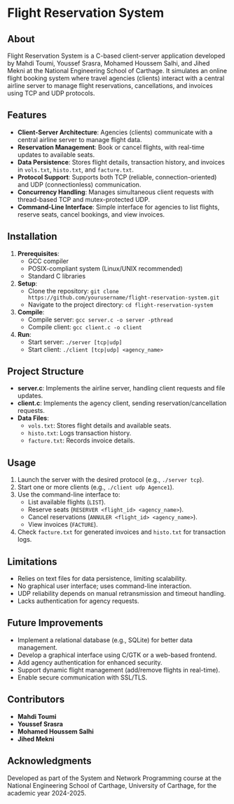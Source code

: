 # Flight Reservation System

## About
Flight Reservation System is a C-based client-server application developed by Mahdi Toumi, Youssef Srasra, Mohamed Houssem Salhi, and Jihed Mekni at the National Engineering School of Carthage. It simulates an online flight booking system where travel agencies (clients) interact with a central airline server to manage flight reservations, cancellations, and invoices using TCP and UDP protocols.

## Features
- **Client-Server Architecture**: Agencies (clients) communicate with a central airline server to manage flight data.
- **Reservation Management**: Book or cancel flights, with real-time updates to available seats.
- **Data Persistence**: Stores flight details, transaction history, and invoices in `vols.txt`, `histo.txt`, and `facture.txt`.
- **Protocol Support**: Supports both TCP (reliable, connection-oriented) and UDP (connectionless) communication.
- **Concurrency Handling**: Manages simultaneous client requests with thread-based TCP and mutex-protected UDP.
- **Command-Line Interface**: Simple interface for agencies to list flights, reserve seats, cancel bookings, and view invoices.

## Installation
1. **Prerequisites**:
   - GCC compiler
   - POSIX-compliant system (Linux/UNIX recommended)
   - Standard C libraries
2. **Setup**:
   - Clone the repository: `git clone https://github.com/yourusername/flight-reservation-system.git`
   - Navigate to the project directory: `cd flight-reservation-system`
3. **Compile**:
   - Compile server: `gcc server.c -o server -pthread`
   - Compile client: `gcc client.c -o client`
4. **Run**:
   - Start server: `./server [tcp|udp]`
   - Start client: `./client [tcp|udp] <agency_name>`

## Project Structure
- **server.c**: Implements the airline server, handling client requests and file updates.
- **client.c**: Implements the agency client, sending reservation/cancellation requests.
- **Data Files**:
  - `vols.txt`: Stores flight details and available seats.
  - `histo.txt`: Logs transaction history.
  - `facture.txt`: Records invoice details.

## Usage
1. Launch the server with the desired protocol (e.g., `./server tcp`).
2. Start one or more clients (e.g., `./client udp Agence1`).
3. Use the command-line interface to:
   - List available flights (`LIST`).
   - Reserve seats (`RESERVER <flight_id> <agency_name>`).
   - Cancel reservations (`ANNULER <flight_id> <agency_name>`).
   - View invoices (`FACTURE`).
4. Check `facture.txt` for generated invoices and `histo.txt` for transaction logs.

## Limitations
- Relies on text files for data persistence, limiting scalability.
- No graphical user interface; uses command-line interaction.
- UDP reliability depends on manual retransmission and timeout handling.
- Lacks authentication for agency requests.

## Future Improvements
- Implement a relational database (e.g., SQLite) for better data management.
- Develop a graphical interface using C/GTK or a web-based frontend.
- Add agency authentication for enhanced security.
- Support dynamic flight management (add/remove flights in real-time).
- Enable secure communication with SSL/TLS.

## Contributors
- **Mahdi Toumi**
- **Youssef Srasra**
- **Mohamed Houssem Salhi**
- **Jihed Mekni**

## Acknowledgments
Developed as part of the System and Network Programming course at the National Engineering School of Carthage, University of Carthage, for the academic year 2024-2025.
